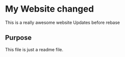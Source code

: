 # My Website changed

This is a really awesome website
Updates before rebase

## Purpose
This file is just a readme file.

